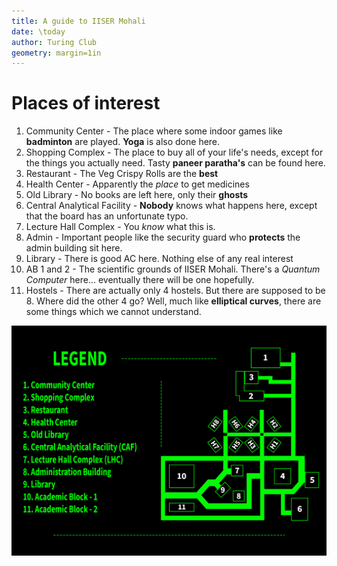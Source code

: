 ```yaml
---
title: A guide to IISER Mohali
date: \today
author: Turing Club
geometry: margin=1in
---
```


# Places of interest

1. Community Center - The place where some indoor games like **badminton** are played. **Yoga** is also done here.
2. Shopping Complex - The place to buy all of your life's needs, except for the things you actually need. Tasty **paneer paratha's** can be found here.
3. Restaurant - The Veg Crispy Rolls are the **best**
4. Health Center - Apparently the _place_ to get medicines
5. Old Library - No books are left here, only their **ghosts**
6. Central Analytical Facility - **Nobody** knows what happens here, except that the board has an unfortunate typo.
7. Lecture Hall Complex - You _know_ what this is.
8. Admin - Important people like the security guard who **protects** the admin building sit here.
9. Library - There is good AC here. Nothing else of any real interest
10. AB 1 and 2 - The scientific grounds of IISER Mohali. There's a _Quantum Computer_ here... eventually there will be one hopefully.
11. Hostels - There are actually only 4 hostels. But there are supposed to be 8. Where did the other 4 go? Well, much like **elliptical curves**, there are some things which we cannot understand.

![The image of the map](../assets/media/map-initial.png)


